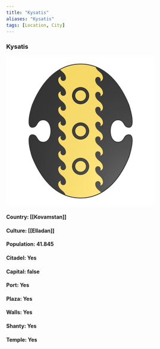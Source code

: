 ```yaml
---
title: "Kysatis"
aliases: "Kysatis"
tags: [Location, City]
---
```

### Kysatis
![](attachment/c0b2e0b3420d88231d75bfadab78ac4e.svg)

#### Country: [[Kovamstan]]

#### Culture: [[Elladan]]

#### Population: 41.845

#### Citadel: Yes

#### Capital: false

#### Port: Yes

#### Plaza: Yes

#### Walls: Yes

#### Shanty: Yes

#### Temple: Yes

